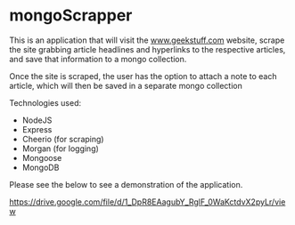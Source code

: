 # mongoScrapper

This is an application that will visit the www.geekstuff.com website, scrape the site grabbing article headlines and hyperlinks to the respective articles, and save that information to a mongo collection.

Once the site is scraped, the user has the option to attach a note to each article, which will then be saved in a separate mongo collection

Technologies used:
- NodeJS
- Express
- Cheerio (for scraping)
- Morgan (for logging)
- Mongoose
- MongoDB

Please see the below to see a demonstration of the application.

https://drive.google.com/file/d/1_DpR8EAagubY_RglF_0WaKctdvX2pyLr/view

